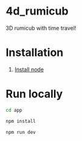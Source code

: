# 4d_rumicub
3D rumicub with time travel!


# Installation 
1. [Install node](https://nodejs.org/en)

# Run locally

```bash
cd app
```

```bash
npm install
```

```bash
npm run dev
```